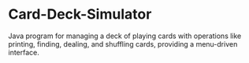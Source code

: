 # Card-Deck-Simulator
Java program for managing a deck of playing cards with operations like printing, finding, dealing, and shuffling cards, providing a menu-driven interface.
